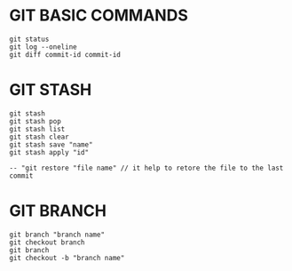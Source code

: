 # GIT BASIC COMMANDS
    git status
    git log --oneline
    git diff commit-id commit-id

# GIT STASH
    git stash
    git stash pop
    git stash list
    git stash clear
    git stash save "name"
    git stash apply "id"

    -- "git restore "file name" // it help to retore the file to the last commit

# GIT BRANCH
    git branch "branch name"
    git checkout branch
    git branch
    git checkout -b "branch name"
